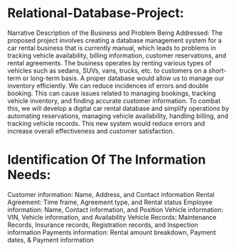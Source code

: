 # Relational-Database-Project:
Narrative Description of the Business and Problem Being Addressed: The proposed project involves creating a database management system for a car rental business that is currently manual, which leads to problems in tracking vehicle availability, billing information, customer reservations, and rental agreements. The business operates by renting various types of vehicles such as sedans, SUVs, vans, trucks, etc. to customers on a short-term or long-term basis. A proper database would allow us to manage our inventory efficiently. We can reduce incidences of errors and double booking. This can cause issues related to managing bookings, tracking vehicle inventory, and finding accurate customer information. To combat this, we will develop a digital car rental database and simplify operations by automating reservations, managing vehicle availability, handling billing, and tracking vehicle records. This new system would reduce errors and increase overall effectiveness and customer satisfaction.

# Identification Of The Information Needs: 
Customer information: Name, Address, and Contact information Rental Agreement: Time frame, Agreement type, and Rental status Employee information: Name, Contact information, and Position Vehicle information: VIN, Vehicle information, and Availability Vehicle Records: Maintenance Records, Insurance records, Registration records, and Inspection information Payments information: Rental amount breakdown, Payment dates, & Payment information
